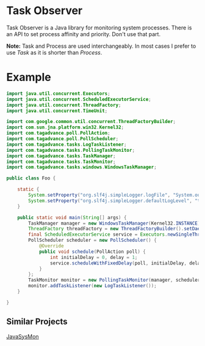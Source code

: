 # Task Observer

Task Observer is a Java library for monitoring system processes. There is an API to set process affinity and priority. Don't use that part.

**Note:** Task and Process are used interchangeably. In most cases I prefer to use _Task_ as it is shorter than _Process_.

Example
===
```java
import java.util.concurrent.Executors;
import java.util.concurrent.ScheduledExecutorService;
import java.util.concurrent.ThreadFactory;
import java.util.concurrent.TimeUnit;

import com.google.common.util.concurrent.ThreadFactoryBuilder;
import com.sun.jna.platform.win32.Kernel32;
import com.tagadvance.poll.PollAction;
import com.tagadvance.poll.PollScheduler;
import com.tagadvance.tasks.LogTaskListener;
import com.tagadvance.tasks.PollingTaskMonitor;
import com.tagadvance.tasks.TaskManager;
import com.tagadvance.tasks.TaskMonitor;
import com.tagadvance.tasks.windows.WindowsTaskManager;

public class Foo {

	static {
		System.setProperty("org.slf4j.simpleLogger.logFile", "System.out");
		System.setProperty("org.slf4j.simpleLogger.defaultLogLevel", "trace");
	}

	public static void main(String[] args) {
		TaskManager manager = new WindowsTaskManager(Kernel32.INSTANCE);
		ThreadFactory threadFactory = new ThreadFactoryBuilder().setDaemon(false).setNameFormat("task-monitor-%d").build();
		final ScheduledExecutorService service = Executors.newSingleThreadScheduledExecutor(threadFactory);
		PollScheduler scheduler = new PollScheduler() {
			@Override
			public void schedule(PollAction poll) {
				int initialDelay = 0, delay = 1;
				service.scheduleWithFixedDelay(poll, initialDelay, delay, TimeUnit.MILLISECONDS);
			}
		};
		TaskMonitor monitor = new PollingTaskMonitor(manager, scheduler);
		monitor.addTaskListener(new LogTaskListener());
	}

}
```

Similar Projects
---
[JavaSysMon](https://github.com/jezhumble/javasysmon)